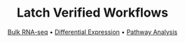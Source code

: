 <div align="center">

# Latch Verified Workflows

[Bulk RNA-seq](https://github.com/latchbio/rnaseq) • [Differential Expression](https://github.com/latchbio/wf-core-deseq2) • [Pathway Analysis](https://github.com/latchbio/wf-core-go-pathway-analysis)

</div> 
